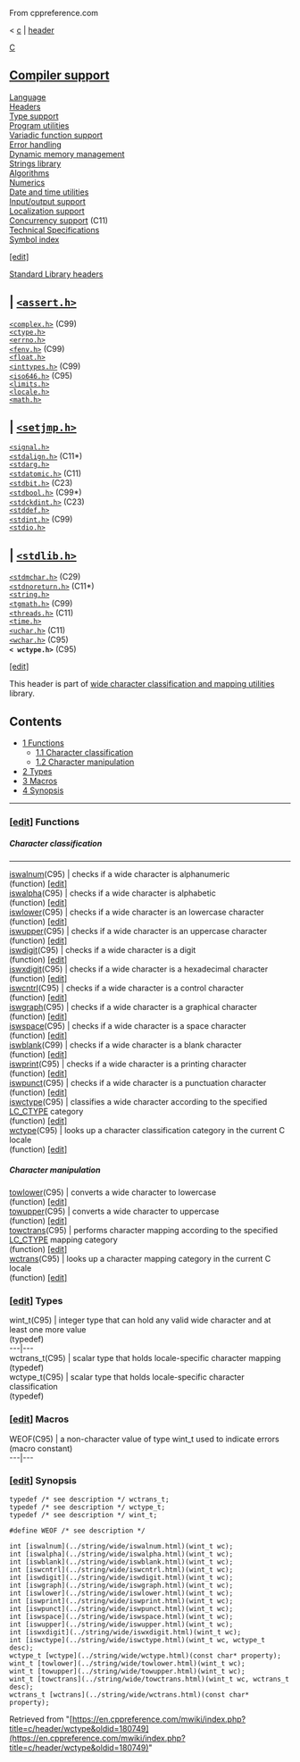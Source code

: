 From cppreference.com

< [c](../../c.html "c")‎ | [header](../header.html "c/header")

[ C](../../c.html "c")

[Compiler support](../compiler_support.html "c/compiler support")  
---  
[Language](../language.html "c/language")  
[Headers](../header.html "c/header")  
[Type support](../types.html "c/types")  
[Program utilities](../program.html "c/program")  
[Variadic function support](../variadic.html "c/variadic")  
[Error handling](../error.html "c/error")  
[Dynamic memory management](../memory.html "c/memory")  
[Strings library](../string.html "c/string")  
[Algorithms](../algorithm.html "c/algorithm")  
[Numerics](../numeric.html "c/numeric")  
[Date and time utilities](../chrono.html "c/chrono")  
[Input/output support](../io.html "c/io")  
[Localization support](../locale.html "c/locale")  
[Concurrency support](../thread.html "c/thread") (C11)  
[Technical Specifications](../experimental.html "c/experimental")  
[Symbol index](../index.html "c/symbol index")  
  
[[edit]](https://en.cppreference.com/mwiki/index.php?title=Template:c/navbar_content&action=edit)

[ Standard Library headers ](../header.html "c/header")

| [`<assert.h>`](assert.html "c/header/assert")  
---  
[`<complex.h>`](complex.html "c/header/complex") (C99)  
[`<ctype.h>`](ctype.html "c/header/ctype")  
[`<errno.h>`](errno.html "c/header/errno")  
[`<fenv.h>`](fenv.html "c/header/fenv") (C99)  
[`<float.h>`](float.html "c/header/float")  
[`<inttypes.h>`](inttypes.html "c/header/inttypes") (C99)` `  
[`<iso646.h>`](iso646.html "c/header/iso646") (C95)  
[`<limits.h>`](limits.html "c/header/limits")  
[`<locale.h>`](locale.html "c/header/locale")  
[`<math.h>`](math.html "c/header/math")  
  
| [`<setjmp.h>`](setjmp.html "c/header/setjmp")  
---  
[`<signal.h>`](signal.html "c/header/signal")  
[`<stdalign.h>`](stdalign.html "c/header/stdalign") (C11*)  
[`<stdarg.h>`](stdarg.html "c/header/stdarg")  
[`<stdatomic.h>`](stdatomic.html "c/header/stdatomic") (C11)` `  
[`<stdbit.h>`](stdbit.html "c/header/stdbit") (C23)  
[`<stdbool.h>`](stdbool.html "c/header/stdbool") (C99*)  
[`<stdckdint.h>`](stdckdint.html "c/header/stdckdint") (C23)  
[`<stddef.h>`](stddef.html "c/header/stddef")  
[`<stdint.h>`](stdint.html "c/header/stdint") (C99)  
[`<stdio.h>`](stdio.html "c/header/stdio")  
  
| [`<stdlib.h>`](stdlib.html "c/header/stdlib")  
---  
[`<stdmchar.h>`](stdmchar.html "c/header/stdmchar") (C29)  
[`<stdnoreturn.h>`](stdnoreturn.html "c/header/stdnoreturn") (C11*)  
[`<string.h>`](string.html "c/header/string")  
[`<tgmath.h>`](tgmath.html "c/header/tgmath") (C99)  
[`<threads.h>`](threads.html "c/header/threads") (C11)  
[`<time.h>`](time.html "c/header/time")  
[`<uchar.h>`](uchar.html "c/header/uchar") (C11)  
[`<wchar.h>`](wchar.html "c/header/wchar") (C95)  
**`< wctype.h>`** (C95)  
  
  
  
[[edit]](https://en.cppreference.com/mwiki/index.php?title=Template:c/header/navbar_content&action=edit)

This header is part of [wide character classification and mapping utilities](../string/wide.html "c/string/wide") library. 

## Contents

  * [1 Functions](wctype.html#Functions)
    * [1.1 Character classification](wctype.html#Character_classification)
    * [1.2 Character manipulation](wctype.html#Character_manipulation)
  * [2 Types](wctype.html#Types)
  * [3 Macros](wctype.html#Macros)
  * [4 Synopsis](wctype.html#Synopsis)

  
---  
  
### [[edit](https://en.cppreference.com/mwiki/index.php?title=c/header/wctype&action=edit&section=1 "Edit section: Functions")] Functions

#####  Character classification   
  
---  
[ iswalnum](../string/wide/iswalnum.html "c/string/wide/iswalnum")(C95) |  checks if a wide character is alphanumeric   
(function) [[edit]](https://en.cppreference.com/mwiki/index.php?title=Template:c/string/wide/dsc_iswalnum&action=edit)  
[ iswalpha](../string/wide/iswalpha.html "c/string/wide/iswalpha")(C95) |  checks if a wide character is alphabetic   
(function) [[edit]](https://en.cppreference.com/mwiki/index.php?title=Template:c/string/wide/dsc_iswalpha&action=edit)  
[ iswlower](../string/wide/iswlower.html "c/string/wide/iswlower")(C95) |  checks if a wide character is an lowercase character   
(function) [[edit]](https://en.cppreference.com/mwiki/index.php?title=Template:c/string/wide/dsc_iswlower&action=edit)  
[ iswupper](../string/wide/iswupper.html "c/string/wide/iswupper")(C95) |  checks if a wide character is an uppercase character   
(function) [[edit]](https://en.cppreference.com/mwiki/index.php?title=Template:c/string/wide/dsc_iswupper&action=edit)  
[ iswdigit](../string/wide/iswdigit.html "c/string/wide/iswdigit")(C95) |  checks if a wide character is a digit   
(function) [[edit]](https://en.cppreference.com/mwiki/index.php?title=Template:c/string/wide/dsc_iswdigit&action=edit)  
[ iswxdigit](../string/wide/iswxdigit.html "c/string/wide/iswxdigit")(C95) |  checks if a wide character is a hexadecimal character   
(function) [[edit]](https://en.cppreference.com/mwiki/index.php?title=Template:c/string/wide/dsc_iswxdigit&action=edit)  
[ iswcntrl](../string/wide/iswcntrl.html "c/string/wide/iswcntrl")(C95) |  checks if a wide character is a control character   
(function) [[edit]](https://en.cppreference.com/mwiki/index.php?title=Template:c/string/wide/dsc_iswcntrl&action=edit)  
[ iswgraph](../string/wide/iswgraph.html "c/string/wide/iswgraph")(C95) |  checks if a wide character is a graphical character   
(function) [[edit]](https://en.cppreference.com/mwiki/index.php?title=Template:c/string/wide/dsc_iswgraph&action=edit)  
[ iswspace](../string/wide/iswspace.html "c/string/wide/iswspace")(C95) |  checks if a wide character is a space character   
(function) [[edit]](https://en.cppreference.com/mwiki/index.php?title=Template:c/string/wide/dsc_iswspace&action=edit)  
[ iswblank](../string/wide/iswblank.html "c/string/wide/iswblank")(C99) |  checks if a wide character is a blank character   
(function) [[edit]](https://en.cppreference.com/mwiki/index.php?title=Template:c/string/wide/dsc_iswblank&action=edit)  
[ iswprint](../string/wide/iswprint.html "c/string/wide/iswprint")(C95) |  checks if a wide character is a printing character   
(function) [[edit]](https://en.cppreference.com/mwiki/index.php?title=Template:c/string/wide/dsc_iswprint&action=edit)  
[ iswpunct](../string/wide/iswpunct.html "c/string/wide/iswpunct")(C95) |  checks if a wide character is a punctuation character   
(function) [[edit]](https://en.cppreference.com/mwiki/index.php?title=Template:c/string/wide/dsc_iswpunct&action=edit)  
[ iswctype](../string/wide/iswctype.html "c/string/wide/iswctype")(C95) |  classifies a wide character according to the specified [LC_CTYPE](../locale/LC_categories.html "c/locale/LC categories") category   
(function) [[edit]](https://en.cppreference.com/mwiki/index.php?title=Template:c/string/wide/dsc_iswctype&action=edit)  
[ wctype](../string/wide/wctype.html "c/string/wide/wctype")(C95) |  looks up a character classification category in the current C locale   
(function) [[edit]](https://en.cppreference.com/mwiki/index.php?title=Template:c/string/wide/dsc_wctype&action=edit)  
  
#####  Character manipulation   
  
[ towlower](../string/wide/towlower.html "c/string/wide/towlower")(C95) |  converts a wide character to lowercase   
(function) [[edit]](https://en.cppreference.com/mwiki/index.php?title=Template:c/string/wide/dsc_towlower&action=edit)  
[ towupper](../string/wide/towupper.html "c/string/wide/towupper")(C95) |  converts a wide character to uppercase   
(function) [[edit]](https://en.cppreference.com/mwiki/index.php?title=Template:c/string/wide/dsc_towupper&action=edit)  
[ towctrans](../string/wide/towctrans.html "c/string/wide/towctrans")(C95) |  performs character mapping according to the specified [LC_CTYPE](../locale/LC_categories.html "c/locale/LC categories") mapping category   
(function) [[edit]](https://en.cppreference.com/mwiki/index.php?title=Template:c/string/wide/dsc_towctrans&action=edit)  
[ wctrans](../string/wide/wctrans.html "c/string/wide/wctrans")(C95) |  looks up a character mapping category in the current C locale   
(function) [[edit]](https://en.cppreference.com/mwiki/index.php?title=Template:c/string/wide/dsc_wctrans&action=edit)  
  
### [[edit](https://en.cppreference.com/mwiki/index.php?title=c/header/wctype&action=edit&section=2 "Edit section: Types")] Types

wint_t(C95) |  integer type that can hold any valid wide character and at least one more value   
(typedef)  
---|---  
wctrans_t(C95) |  scalar type that holds locale-specific character mapping   
(typedef)  
wctype_t(C95) |  scalar type that holds locale-specific character classification   
(typedef)  
  
### [[edit](https://en.cppreference.com/mwiki/index.php?title=c/header/wctype&action=edit&section=3 "Edit section: Macros")] Macros

WEOF(C95) |  a non-character value of type wint_t used to indicate errors   
(macro constant)  
---|---  
  
### [[edit](https://en.cppreference.com/mwiki/index.php?title=c/header/wctype&action=edit&section=4 "Edit section: Synopsis")] Synopsis
    
    
    typedef /* see description */ wctrans_t;
    typedef /* see description */ wctype_t;
    typedef /* see description */ wint_t;
     
    #define WEOF /* see description */
     
    int [iswalnum](../string/wide/iswalnum.html)(wint_t wc);
    int [iswalpha](../string/wide/iswalpha.html)(wint_t wc);
    int [iswblank](../string/wide/iswblank.html)(wint_t wc);
    int [iswcntrl](../string/wide/iswcntrl.html)(wint_t wc);
    int [iswdigit](../string/wide/iswdigit.html)(wint_t wc);
    int [iswgraph](../string/wide/iswgraph.html)(wint_t wc);
    int [iswlower](../string/wide/iswlower.html)(wint_t wc);
    int [iswprint](../string/wide/iswprint.html)(wint_t wc);
    int [iswpunct](../string/wide/iswpunct.html)(wint_t wc);
    int [iswspace](../string/wide/iswspace.html)(wint_t wc);
    int [iswupper](../string/wide/iswupper.html)(wint_t wc);
    int [iswxdigit](../string/wide/iswxdigit.html)(wint_t wc);
    int [iswctype](../string/wide/iswctype.html)(wint_t wc, wctype_t desc);
    wctype_t [wctype](../string/wide/wctype.html)(const char* property);
    wint_t [towlower](../string/wide/towlower.html)(wint_t wc);
    wint_t [towupper](../string/wide/towupper.html)(wint_t wc);
    wint_t [towctrans](../string/wide/towctrans.html)(wint_t wc, wctrans_t desc);
    wctrans_t [wctrans](../string/wide/wctrans.html)(const char* property);

Retrieved from "[https://en.cppreference.com/mwiki/index.php?title=c/header/wctype&oldid=180749](https://en.cppreference.com/mwiki/index.php?title=c/header/wctype&oldid=180749)" 
